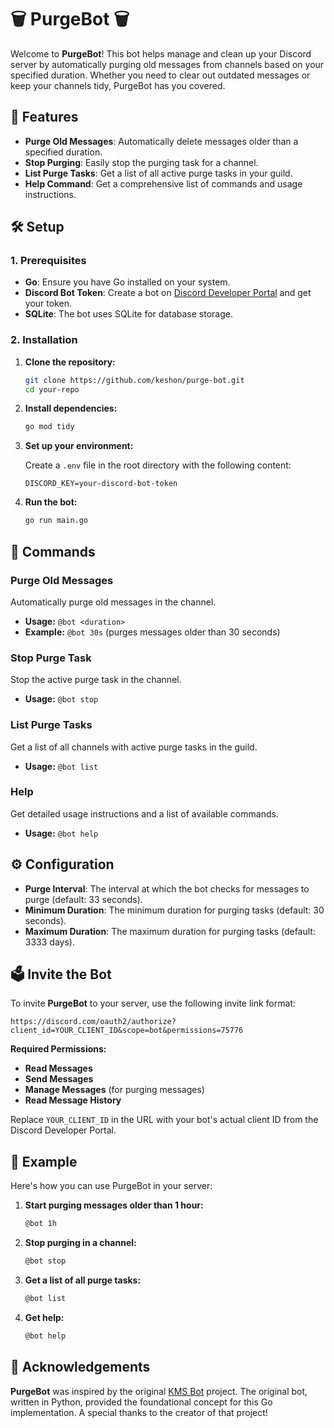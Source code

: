 # 🗑️ PurgeBot 🗑️

Welcome to **PurgeBot**! This bot helps manage and clean up your Discord server by automatically purging old messages from channels based on your specified duration. Whether you need to clear out outdated messages or keep your channels tidy, PurgeBot has you covered.

## 🚀 Features

- **Purge Old Messages**: Automatically delete messages older than a specified duration.
- **Stop Purging**: Easily stop the purging task for a channel.
- **List Purge Tasks**: Get a list of all active purge tasks in your guild.
- **Help Command**: Get a comprehensive list of commands and usage instructions.

## 🛠️ Setup

### 1. Prerequisites

- **Go**: Ensure you have Go installed on your system.
- **Discord Bot Token**: Create a bot on [Discord Developer Portal](https://discord.com/developers/applications) and get your token.
- **SQLite**: The bot uses SQLite for database storage.

### 2. Installation

1. **Clone the repository:**

    ```bash
    git clone https://github.com/keshon/purge-bot.git
    cd your-repo
    ```

2. **Install dependencies:**

    ```bash
    go mod tidy
    ```

3. **Set up your environment:**

    Create a `.env` file in the root directory with the following content:

    ```env
    DISCORD_KEY=your-discord-bot-token
    ```

4. **Run the bot:**

    ```bash
    go run main.go
    ```

## 📜 Commands

### Purge Old Messages

Automatically purge old messages in the channel.

- **Usage:** `@bot <duration>`
- **Example:** `@bot 30s` (purges messages older than 30 seconds)

### Stop Purge Task

Stop the active purge task in the channel.

- **Usage:** `@bot stop`

### List Purge Tasks

Get a list of all channels with active purge tasks in the guild.

- **Usage:** `@bot list`

### Help

Get detailed usage instructions and a list of available commands.

- **Usage:** `@bot help`

## ⚙️ Configuration

- **Purge Interval**: The interval at which the bot checks for messages to purge (default: 33 seconds).
- **Minimum Duration**: The minimum duration for purging tasks (default: 30 seconds).
- **Maximum Duration**: The maximum duration for purging tasks (default: 3333 days).

## 🗳️ Invite the Bot

To invite **PurgeBot** to your server, use the following invite link format:

`https://discord.com/oauth2/authorize?client_id=YOUR_CLIENT_ID&scope=bot&permissions=75776`

**Required Permissions:**
- **Read Messages**
- **Send Messages**
- **Manage Messages** (for purging messages)
- **Read Message History**

Replace `YOUR_CLIENT_ID` in the URL with your bot's actual client ID from the Discord Developer Portal.

## 📝 Example

Here's how you can use PurgeBot in your server:

1. **Start purging messages older than 1 hour:**

    ```markdown
    @bot 1h
    ```

2. **Stop purging in a channel:**

    ```markdown
    @bot stop
    ```

3. **Get a list of all purge tasks:**

    ```markdown
    @bot list
    ```

4. **Get help:**

    ```markdown
    @bot help
    ```

## 🙏 Acknowledgements

**PurgeBot** was inspired by the original [KMS Bot](https://github.com/internetisgone/kms-bot) project. The original bot, written in Python, provided the foundational concept for this Go implementation. A special thanks to the creator of that project!